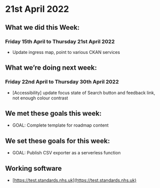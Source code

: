 # 21st April 2022

## What we did this Week:

### Friday 15th April to Thursday 21st April 2022

* Update ingress map, point to various CKAN services

## What we’re doing next week:

### Friday 22nd April to Thursday 30th April 2022

* [Accessibility] update focus state of Search button and feedback link, not enough colour contrast

## We met these goals this week:

* GOAL: Complete template for roadmap content

## We set these goals for this week:

* GOAL: Publish CSV exporter as a serverless function

## Working software

* [https://test.standards.nhs.uk](https://test.standards.nhs.uk)
